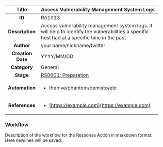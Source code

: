 | Title                       | Access Vulnerability Management System Logs         |
|:---------------------------:|:--------------------|
| **ID**                      | RA1013            |
| **Description**             | Access vulnerability management system logs. It will help to identify the vulnerabilities a specific host had at a specific time in the past   |
| **Author**                  | your name/nickname/twitter        |
| **Creation Date**           | YYYY/MM/DD |
| **Category**                | General      |
| **Stage**                   |[RS0001: Preparation](../Response_Stages/RS0001.md)| 
| **Automation** |<ul><li>thehive/phantom/demisto/etc</li></ul>|
| **References** |<ul><li>[https://example.com](https://example.com)</li></ul>|

### Workflow

Description of the workflow for the Response Action in markdown format.  
Here newlines will be saved.  
